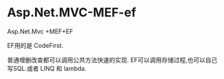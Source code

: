 # Asp.Net.MVC-MEF-ef
Asp.Net.Mvc +MEF+EF

EF用的是 CodeFirst.

普通增删改查都可以调用公共方法快速的实现. EF可以调用存储过程,也可以自己写SQL.或者 LINQ 和 lambda.